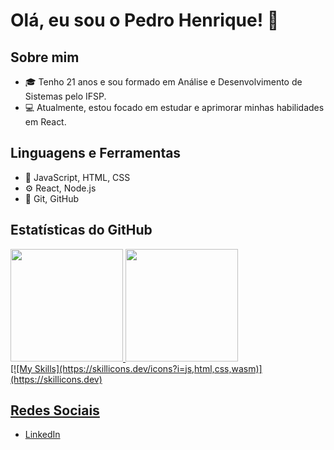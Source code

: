 # Olá, eu sou o Pedro Henrique! 👋

## Sobre mim
- 🎓 Tenho 21 anos e sou formado em Análise e Desenvolvimento de Sistemas pelo IFSP.
- 💻 Atualmente, estou focado em estudar e aprimorar minhas habilidades em React.

## Linguagens e Ferramentas
- 🔧 JavaScript, HTML, CSS
- ⚙️ React, Node.js
- 🚀 Git, GitHub


## Estatísticas do GitHub
<div>
<a href="https://github.com/pedrogoncalves23">
<img loading="lazy" height="180em" src="https://github-readme-stats.vercel.app/api/top-langs/?username=pedrogoncalves23&layout=compact&langs_count=7&theme=dracula"/>
<img loading="lazy" height="180em" src="https://github-readme-stats.vercel.app/api?username=pedrogoncalves23&show_icons=true&theme=dracula&include_all_commits=true&count_private=true"/>
</div>
[![My Skills](https://skillicons.dev/icons?i=js,html,css,wasm)](https://skillicons.dev)

## Redes Sociais
 - [LinkedIn](https://www.linkedin.com/in/pedrohgonçalves)

